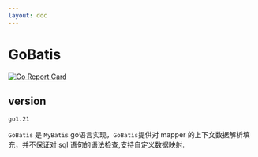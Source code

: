 ```yaml
---
layout: doc
---
```

# GoBatis
[![Go Report Card](https://goreportcard.com/badge/gitee.com/aurora-engine/sgo)](https://goreportcard.com/report/gitee.com/aurora-engine/sgo)<br>
## version
```shell
go1.21
```
`GoBatis` 是 `MyBatis` go语言实现，`GoBatis`提供对 mapper 的上下文数据解析填充，并不保证对 sql 语句的语法检查,支持自定义数据映射.

